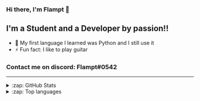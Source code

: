 ### Hi there, I'm Flampt 👋

## I'm a Student and a Developer by passion!!

- 🌱 My first language I learned was Python and I still use it
- ⚡ Fun fact: I like to play guitar

### Contact me on discord: Flampt#0542

---

<details>
  <summary>:zap: GitHub Stats</summary>

  <img align="left" alt="GitHub Stats" src="https://github-readme-stats.vercel.app/api?username=flamptx&theme=tokyonight&show_icons=true" />
  <br />
</details>

<details>
  <summary>:zap: Top languages</summary>

  <img align="left" alt="Top langs" src="https://github-readme-stats.vercel.app/api/top-langs/?username=flamptx&layout=compact&theme=tokyonight" />
  
</details>
